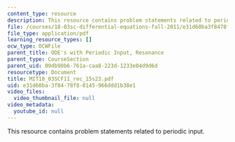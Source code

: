 ```yaml
---
content_type: resource
description: This resource contains problem statements related to periodic input.
file: /courses/18-03sc-differential-equations-fall-2011/e31d60ba3f8478f80145966ddd1b38e1_MIT18_03SCF11_rec_15s23.pdf
file_type: application/pdf
learning_resource_types: []
ocw_type: OCWFile
parent_title: ODE's with Periodic Input, Resonance
parent_type: CourseSection
parent_uid: 09db90b6-761a-caa8-223d-1233e04d9d6d
resourcetype: Document
title: MIT18_03SCF11_rec_15s23.pdf
uid: e31d60ba-3f84-78f8-0145-966ddd1b38e1
video_files:
  video_thumbnail_file: null
video_metadata:
  youtube_id: null
---
```

This resource contains problem statements related to periodic input.


